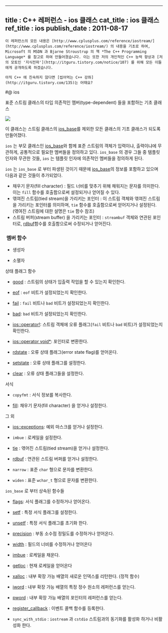 ----------------
title : C++ 레퍼런스 - ios 클래스
cat_title : ios 클래스
ref_title : ios
publish_date : 2011-08-17
--------------


```warning
이 레퍼런스의 모든 내용은 [http://www.cplusplus.com/reference/iostream/](http://www.cplusplus.com/reference/iostream/) 의 내용을 기초로 하여, Microsoft 의 MSDN 과 Bjarne Stroustrup 의 책 *The C++ Programming Language* 를 참고로 하여 만들어졌습니다. 이는 또한 저의 개인적인 C++ 능력 향상과 [저의 모토인 '지식전파'](http://itguru.tistory.com/notice/107) 를 위해 모든 이들에게 공개하도록 하겠습니다.
```

```info-text
아직 C++ 에 친숙하지 않다면 [씹어먹는 C++ 강좌](http://itguru.tistory.com/135)는 어때요?
```

#@ ios

표준 스트림 클래스의 타입 의존적인 멤버(type-dependent) 들을 포함하는 기초 클래스



![](http://img1.daumcdn.net/thumb/R1920x0/?fname=http%3A%2F%2Fcfile23.uf.tistory.com%2Fimage%2F016CA136509A4531255174)



이 클래스는 스트림 클래스의 [ios_base](http://itguru.tistory.com/144)를 제외한 모든 클래스의 기초 클래스가 되도록 만들어졌다.

`ios` 는 부모 클래스인 [ios_base](http://itguru.tistory.com/144)와 함께 표준 스트림의 객체가 입력이냐, 출력이냐에 무관하게, 공통적으로 필요한 멤버들을 정의하고 있다. `ios_base` 의 경우 그들 중 템플릿 인자와 무관한 것들, `ios` 는 템플릿 인자에 의존적인 멤버들을 정의하게 된다.

`ios` 는 `ios_base` 로 부터 파생된 것이기 때문에 [ios_base](http://itguru.tistory.com/144)의 정보를 포함하고 있으며 다음과 같은 것들이 추가되었다.


* 채우기 문자(fill character) : 필드 너비를 맞추기 위해 채워지는 문자를 의미한다. 이는 `fill` 함수를 호출함으로써 설정되거나 얻어질 수 있다.
* 엮여진 스트림(tied stream)을 가리키는 포인터 : 이 스트림 객체와 엮여진 스트림을 가리키는 포인터를 의미하며, `tie` 함수를 호출함으로써 얻어지거나 설정된다. (엮여진 스트림에 대한 설명은 `tie` 함수 참조)
* 스트림 버퍼(stream buffer) 을 가리키는 포인터 : `streambuf` 객체와
연관된 포인터로,
 [rdbuf](http://itguru.tistory.com/182)함수를 호출함으로써 수정되거나 얻어진다.




###  멤버 함수



* 생성자

* 소멸자


상태 플래그 함수


* [good](http://itguru.tistory.com/164) : 스트림의 상태가 입출력 작업을 할 수 있는지 확인한다.

* [eof](http://itguru.tistory.com/167) : `eof` 비트가 설정되었는지 확인한다.

* [fail](http://itguru.tistory.com/165) : `fail` 비트나 `bad` 비트가 설정되었는지 확인한다.

* [bad](http://itguru.tistory.com/166): `bad` 비트가 설정되었는지 확인한다.

* [ios::operator!](http://itguru.tistory.com/168): 스트림 객체에 오류 플래그(`fail` 비트나 `bad` 비트)가 설정되었는지 확인한다.

* [ios::operator void*](http://itguru.tistory.com/170): 포인터로 변환한다.

* [rdstate](http://itguru.tistory.com/171) : 오류 상태 플래그(error state flag)를 얻어온다.

* [setstate](http://itguru.tistory.com/179) : 오류 상태 플래그를 설정한다.

* [clear](http://itguru.tistory.com/180) : 오류 상태 플래그들을 설정한다.





서식


* `copyfmt` : 서식 정보를 복사한다.

* [fill](http://itguru.tistory.com/181): 채우기 문자(fill character) 을 얻거나 설정한다.




그 외


* [ios::exceptions](http://itguru.tistory.com/150): 예외 마스크를 얻거나 설정한다.

* `imbue` : 로케일을 설정한다.



* [tie](http://itguru.tistory.com/190) : 엮어진 스트림(tied stream)을 얻거나 설정한다.



* [rdbuf](http://itguru.tistory.com/182) : 연관된 스트림 버퍼를 얻거나 설정한다.

* `narrow` : 표준 `char` 형으로 문자를 변환한다.

* `widen` : 표준 `wchar_t` 형으로 문자를 변환한다.




`ios_base` 로 부터 상속된 함수들


* [flags](http://itguru.tistory.com/153): 서식 플래그를 수정하거나 얻어온다.

* [setf](http://itguru.tistory.com/155) : 특정 서식 플래그를 설정한다.



* [unsetf](http://itguru.tistory.com/156) : 특정 서식 플래그를 초기화 한다.
* [precision](http://itguru.tistory.com/157) : 부동 소수점 정밀도를 수정하거나 얻어온다.
* [width](http://itguru.tistory.com/152) : 필드의 너비를 수정하거나 얻어온다

* [imbue](http://itguru.tistory.com/158) : 로케일을 채운다.

* [getloc](http://itguru.tistory.com/160) : 현재 로케일을 얻어온다

* [xalloc](http://itguru.tistory.com/162) : 내부 확장 가능 배열의 새로운 인덱스를 리턴한다. (정적 함수)

* [iword](http://itguru.tistory.com/161) : 내부 확장 가능 배열의 특정 정수 원소의 레퍼런스를 얻는다.

* [pword](http://itguru.tistory.com/163) : 내부 확장 가능 배열의 포인터의 레퍼런스를 얻는다.

* [register_callback](http://itguru.tistory.com/159) : 이벤트 콜백 함수를 등록한다.

* `sync_with_stdio` : `iostream` 과 `cstdio` 스트림과의 동기화를 활성화 하거나 비활성화 한다.